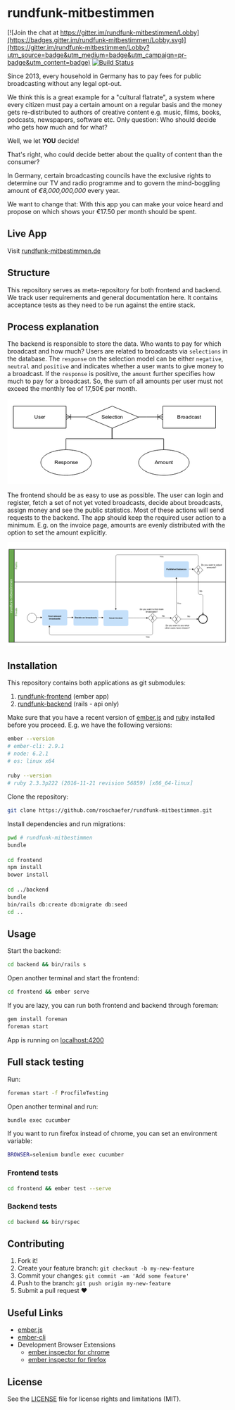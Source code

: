 # rundfunk-mitbestimmen

[![Join the chat at https://gitter.im/rundfunk-mitbestimmen/Lobby](https://badges.gitter.im/rundfunk-mitbestimmen/Lobby.svg)](https://gitter.im/rundfunk-mitbestimmen/Lobby?utm_source=badge&utm_medium=badge&utm_campaign=pr-badge&utm_content=badge)
[![Build
Status](https://travis-ci.org/roschaefer/rundfunk-mitbestimmen.svg?branch=master)](https://travis-ci.org/roschaefer/rundfunk-mitbestimmen)

Since 2013, every household in Germany has to pay fees for public
broadcasting without any legal opt-out.

We think this is a great example for a "cultural flatrate", a system where
every citizen must pay a certain amount on a regular basis and the money gets
re-distributed to authors of creative content e.g. music, films, books,
podcasts, newspapers, software etc. Only question: Who should decide who
gets how much and for what?

Well, we let **YOU** decide!

That's right, who could decide better about the quality of content than
the consumer?

In Germany, certain broadcasting councils have the exclusive rights to
determine our TV and radio programme and to govern the mind-boggling amount of
*€8,000,000,000* every year.

We want to change that: With this app you can make your voice heard and propose
on which shows your €17.50 per month should be spent.


## Live App

Visit [rundfunk-mitbestimmen.de](http://rundfunk-mitbestimmen.de/)

## Structure

This repository serves as meta-repository for both frontend and backend. We
track user requirements and general documentation here. It contains acceptance
tests as they need to be run against the entire stack.

## Process explanation

The backend is responsible to store the data. Who wants to pay for which
broadcast and how much? Users are related to broadcasts via `selections` in the
database. The `response` on the selection model can be either `negative`,
`neutral` and `positive` and indicates whether a user wants to give money to a
broadcast. If the `response` is positive, the `amount` further specifies how
much to pay for a broadcast. So, the sum of all amounts per user must not exceed
the monthly fee of 17,50€ per month.

![ER diagram](/documentation/images/er.png)

The frontend should be as easy to use as possible. The user can
login and register, fetch a set of not yet voted broadcasts, decide about
broadcasts, assign money and see the public statistics. Most of these
actions will send requests to the backend. The app should keep the required user
action to a minimum. E.g. on the invoice page, amounts are evenly distributed
with the option to set the amount explicitly.

![Process diagram](/documentation/images/process.png)

## Installation

This repository contains both applications as git submodules:

1. [rundfunk-frontend](https://github.com/roschaefer/rundfunk-frontend) (ember app)
2. [rundfunk-backend](https://github.com/roschaefer/rundfunk-backend) (rails - api only)

Make sure that you have a recent version of [ember.js](http://emberjs.com/) and
[ruby](https://www.ruby-lang.org/en/) installed before you proceed. E.g. we have
the following versions:

```sh
ember --version
# ember-cli: 2.9.1
# node: 6.2.1
# os: linux x64

ruby --version
# ruby 2.3.3p222 (2016-11-21 revision 56859) [x86_64-linux]
```

Clone the repository:
```sh
git clone https://github.com/roschaefer/rundfunk-mitbestimmen.git
```

Install dependencies and run migrations:
```sh
pwd # rundfunk-mitbestimmen
bundle

cd frontend
npm install
bower install

cd ../backend
bundle
bin/rails db:create db:migrate db:seed
cd ..
```


## Usage

Start the backend:
```sh
cd backend && bin/rails s
```

Open another terminal and start the frontend:
```sh
cd frontend && ember serve
```

If you are lazy, you can run both frontend and backend through foreman:
```sh
gem install foreman
foreman start
```

App is running on [localhost:4200](http://localhost:4200/)

## Full stack testing

Run:
```sh
foreman start -f ProcfileTesting
```

Open another terminal and run:
```sh
bundle exec cucumber
```

If you want to run firefox instead of chrome, you can set an environment
variable:
```sh
BROWSER=selenium bundle exec cucumber
```

### Frontend tests

```sh
cd frontend && ember test --serve
```

### Backend tests

```sh
cd backend && bin/rspec
```

## Contributing

1. Fork it!
2. Create your feature branch: `git checkout -b my-new-feature`
3. Commit your changes: `git commit -am 'Add some feature'`
4. Push to the branch: `git push origin my-new-feature`
5. Submit a pull request :heart:


## Useful Links

* [ember.js](http://emberjs.com/)
* [ember-cli](http://ember-cli.com/)
* Development Browser Extensions
  * [ember inspector for chrome](https://chrome.google.com/webstore/detail/ember-inspector/bmdblncegkenkacieihfhpjfppoconhi)
  * [ember inspector for firefox](https://addons.mozilla.org/en-US/firefox/addon/ember-inspector/)


## License

See the [LICENSE](LICENSE.md) file for license rights and limitations
(MIT).
